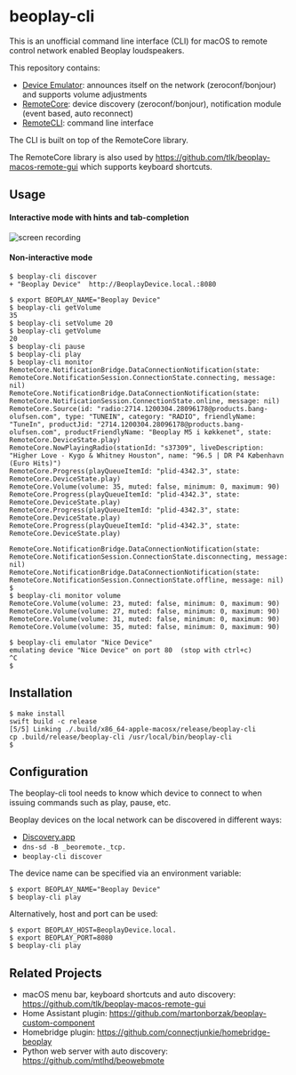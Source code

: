 # beoplay-cli

This is an unofficial command line interface (CLI) for macOS to remote control network enabled Beoplay loudspeakers.

This repository contains:
- [Device Emulator](https://github.com/tlk/beoplay-macos-remote-cli/tree/master/Sources/Emulator): announces itself on the network (zeroconf/bonjour) and supports volume adjustments
- [RemoteCore](https://github.com/tlk/beoplay-macos-remote-cli/tree/master/Sources/RemoteCore): device discovery (zeroconf/bonjour), notification module (event based, auto reconnect)
- [RemoteCLI](https://github.com/tlk/beoplay-macos-remote-cli/tree/master/Sources/RemoteCLI): command line interface

The CLI is built on top of the RemoteCore library.

The RemoteCore library is also used by https://github.com/tlk/beoplay-macos-remote-gui which supports keyboard shortcuts.


## Usage

#### Interactive mode with hints and tab-completion
![screen recording](./tty.gif)

#### Non-interactive mode
```
$ beoplay-cli discover
+ "Beoplay Device"	http://BeoplayDevice.local.:8080

$ export BEOPLAY_NAME="Beoplay Device"
$ beoplay-cli getVolume
35
$ beoplay-cli setVolume 20
$ beoplay-cli getVolume
20
$ beoplay-cli pause
$ beoplay-cli play
$ beoplay-cli monitor
RemoteCore.NotificationBridge.DataConnectionNotification(state: RemoteCore.NotificationSession.ConnectionState.connecting, message: nil)
RemoteCore.NotificationBridge.DataConnectionNotification(state: RemoteCore.NotificationSession.ConnectionState.online, message: nil)
RemoteCore.Source(id: "radio:2714.1200304.28096178@products.bang-olufsen.com", type: "TUNEIN", category: "RADIO", friendlyName: "TuneIn", productJid: "2714.1200304.28096178@products.bang-olufsen.com", productFriendlyName: "Beoplay M5 i køkkenet", state: RemoteCore.DeviceState.play)
RemoteCore.NowPlayingRadio(stationId: "s37309", liveDescription: "Higher Love - Kygo & Whitney Houston", name: "96.5 | DR P4 København (Euro Hits)")
RemoteCore.Progress(playQueueItemId: "plid-4342.3", state: RemoteCore.DeviceState.play)
RemoteCore.Volume(volume: 35, muted: false, minimum: 0, maximum: 90)
RemoteCore.Progress(playQueueItemId: "plid-4342.3", state: RemoteCore.DeviceState.play)
RemoteCore.Progress(playQueueItemId: "plid-4342.3", state: RemoteCore.DeviceState.play)
RemoteCore.Progress(playQueueItemId: "plid-4342.3", state: RemoteCore.DeviceState.play)

RemoteCore.NotificationBridge.DataConnectionNotification(state: RemoteCore.NotificationSession.ConnectionState.disconnecting, message: nil)
RemoteCore.NotificationBridge.DataConnectionNotification(state: RemoteCore.NotificationSession.ConnectionState.offline, message: nil)
$
$ beoplay-cli monitor volume
RemoteCore.Volume(volume: 23, muted: false, minimum: 0, maximum: 90)
RemoteCore.Volume(volume: 27, muted: false, minimum: 0, maximum: 90)
RemoteCore.Volume(volume: 31, muted: false, minimum: 0, maximum: 90)
RemoteCore.Volume(volume: 35, muted: false, minimum: 0, maximum: 90)

$ beoplay-cli emulator "Nice Device"
emulating device "Nice Device" on port 80  (stop with ctrl+c)
^C
$
```


## Installation

```
$ make install
swift build -c release
[5/5] Linking ./.build/x86_64-apple-macosx/release/beoplay-cli
cp .build/release/beoplay-cli /usr/local/bin/beoplay-cli
$ 
```


## Configuration

The beoplay-cli tool needs to know which device to connect to when issuing commands such as play, pause, etc.

Beoplay devices on the local network can be discovered in different ways:
- [Discovery.app](https://apps.apple.com/us/app/discovery-dns-sd-browser/id1381004916?mt=12)
- `dns-sd -B _beoremote._tcp.`
- `beoplay-cli discover`

The device name can be specified via an environment variable:
```
$ export BEOPLAY_NAME="Beoplay Device"
$ beoplay-cli play
```

Alternatively, host and port can be used:
```
$ export BEOPLAY_HOST=BeoplayDevice.local.
$ export BEOPLAY_PORT=8080
$ beoplay-cli play
```


## Related Projects
- macOS menu bar, keyboard shortcuts and auto discovery: https://github.com/tlk/beoplay-macos-remote-gui
- Home Assistant plugin: https://github.com/martonborzak/beoplay-custom-component
- Homebridge plugin: https://github.com/connectjunkie/homebridge-beoplay
- Python web server with auto discovery: https://github.com/mtlhd/beowebmote
